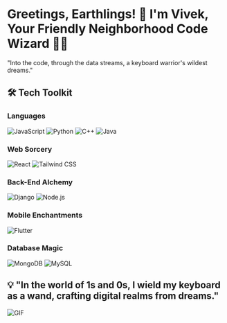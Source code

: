 <!--
 - 👋 Hi, I’m @vivek-paswan028
- 👀 I’m interested in ...
- 🌱 I’m currently learning ...
- 💞️ I’m looking to collaborate on ...
- 📫 How to reach me ...
-->

# Greetings, Earthlings! 👋 I'm Vivek, Your Friendly Neighborhood Code Wizard 🧙‍♂️

"Into the code, through the data streams, a keyboard warrior's wildest dreams."

## 🛠️ Tech Toolkit
### Languages
![JavaScript](https://img.shields.io/badge/JavaScript-323330?style=for-the-badge&logo=javascript&logoColor=F7DF1E)
![Python](https://img.shields.io/badge/Python-14354C?style=for-the-badge&logo=python&logoColor=white)
![C++](https://img.shields.io/badge/C++-0175C2?style=for-the-badge&logo=c++&logoColor=white)
![Java](https://img.shields.io/badge/Java-0175C2?style=for-the-badge&logo=java&logoColor=white)

### Web Sorcery
![React](https://img.shields.io/badge/React-20232A?style=for-the-badge&logo=react&logoColor=61DAFB)
![Tailwind CSS](https://img.shields.io/badge/Tailwind_CSS-38B2AC?style=for-the-badge&logo=tailwind-css&logoColor=white)

### Back-End Alchemy

![Django](https://img.shields.io/badge/Django-092E20?style=for-the-badge&logo=django&logoColor=white)
![Node.js](https://img.shields.io/badge/Node.js-43853D?style=for-the-badge&logo=node.js&logoColor=white)


### Mobile Enchantments
![Flutter](https://img.shields.io/badge/Flutter-02569B?style=for-the-badge&logo=flutter&logoColor=white)

### Database Magic
![MongoDB](https://img.shields.io/badge/MongoDB-4EA94B?style=for-the-badge&logo=mongodb&logoColor=white)
![MySQL](https://img.shields.io/badge/MySQL-005C84?style=for-the-badge&logo=mysql&logoColor=white)

## 💡 "In the world of 1s and 0s, I wield my keyboard as a wand, crafting digital realms from dreams."

![GIF](https://media.tenor.com/-buzIaq-QeoAAAAM/code-coding.gif)

<!---
vivek-paswan028/vivek-paswan028 is a ✨ special ✨ repository because its `README.md` (this file) appears on your GitHub profile.
You can click the Preview link to take a look at your changes.
--->

